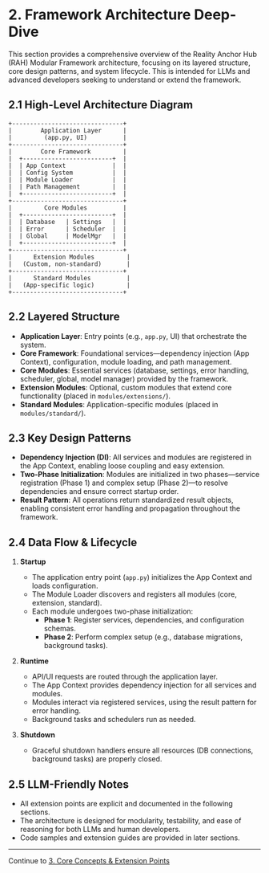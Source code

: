 # 2. Framework Architecture Deep-Dive

This section provides a comprehensive overview of the Reality Anchor Hub (RAH) Modular Framework architecture, focusing on its layered structure, core design patterns, and system lifecycle. This is intended for LLMs and advanced developers seeking to understand or extend the framework.

## 2.1 High-Level Architecture Diagram

```
+-------------------------------+
|        Application Layer      |
|         (app.py, UI)          |
+-------------------------------+
|        Core Framework         |
|  +-------------------------+  |
|  | App Context             |  |
|  | Config System           |  |
|  | Module Loader           |  |
|  | Path Management         |  |
|  +-------------------------+  |
+-------------------------------+
|         Core Modules          |
|  +-------------------------+  |
|  | Database   | Settings   |  |
|  | Error      | Scheduler  |  |
|  | Global     | ModelMgr   |  |
|  +-------------------------+  |
+-------------------------------+
|      Extension Modules         |
|   (Custom, non-standard)       |
+-------------------------------+
|      Standard Modules          |
|   (App-specific logic)         |
+-------------------------------+
```

## 2.2 Layered Structure

- **Application Layer**: Entry points (e.g., `app.py`, UI) that orchestrate the system.
- **Core Framework**: Foundational services—dependency injection (App Context), configuration, module loading, and path management.
- **Core Modules**: Essential services (database, settings, error handling, scheduler, global, model manager) provided by the framework.
- **Extension Modules**: Optional, custom modules that extend core functionality (placed in `modules/extensions/`).
- **Standard Modules**: Application-specific modules (placed in `modules/standard/`).

## 2.3 Key Design Patterns

- **Dependency Injection (DI)**: All services and modules are registered in the App Context, enabling loose coupling and easy extension.
- **Two-Phase Initialization**: Modules are initialized in two phases—service registration (Phase 1) and complex setup (Phase 2)—to resolve dependencies and ensure correct startup order.
- **Result Pattern**: All operations return standardized result objects, enabling consistent error handling and propagation throughout the framework.

## 2.4 Data Flow & Lifecycle

1. **Startup**
   - The application entry point (`app.py`) initializes the App Context and loads configuration.
   - The Module Loader discovers and registers all modules (core, extension, standard).
   - Each module undergoes two-phase initialization:
     - **Phase 1**: Register services, dependencies, and configuration schemas.
     - **Phase 2**: Perform complex setup (e.g., database migrations, background tasks).

2. **Runtime**
   - API/UI requests are routed through the application layer.
   - The App Context provides dependency injection for all services and modules.
   - Modules interact via registered services, using the result pattern for error handling.
   - Background tasks and schedulers run as needed.

3. **Shutdown**
   - Graceful shutdown handlers ensure all resources (DB connections, background tasks) are properly closed.

## 2.5 LLM-Friendly Notes

- All extension points are explicit and documented in the following sections.
- The architecture is designed for modularity, testability, and ease of reasoning for both LLMs and human developers.
- Code samples and extension guides are provided in later sections.

---

Continue to [3. Core Concepts & Extension Points](03-core-concepts.md)
